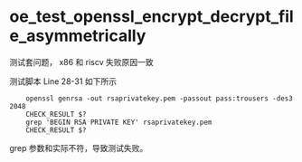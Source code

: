 # oe_test_openssl_encrypt_decrypt_file_asymmetrically

测试套问题， x86 和 riscv 失败原因一致

测试脚本 Line 28-31 如下所示

```
    openssl genrsa -out rsaprivatekey.pem -passout pass:trousers -des3 2048
    CHECK_RESULT $?
    grep 'BEGIN RSA PRIVATE KEY' rsaprivatekey.pem
    CHECK_RESULT $?
```

grep 参数和实际不符，导致测试失败。

